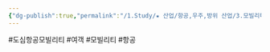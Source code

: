 ```yaml
---
{"dg-publish":true,"permalink":"/1.Study/★ 산업/항공,우주,방위 산업/3.모빌리티/UAM/UAM_INFO/도심항공모빌리티/","created":"2024-06-19T16:22:17.311+09:00","updated":"2025-06-26T17:15:15.272+09:00"}
---
```


#도심항공모빌리티 #여객 #모빌리티 #항공 
